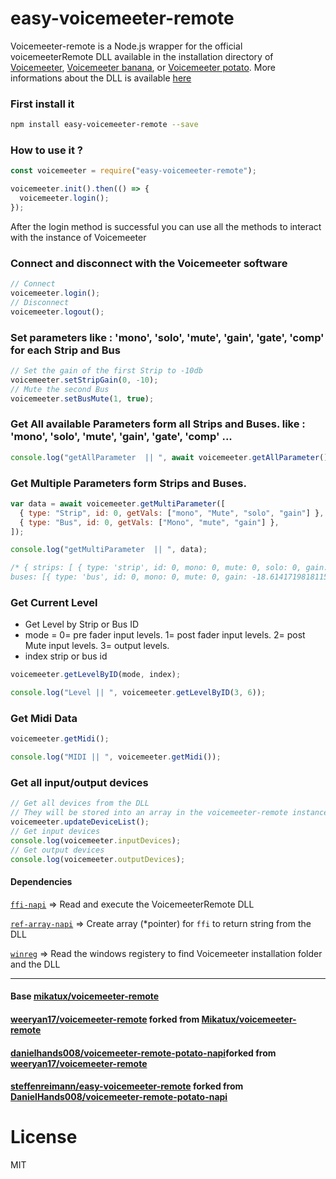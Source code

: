 # easy-voicemeeter-remote

Voicemeeter-remote is a Node.js wrapper for the official voicemeeterRemote DLL available in the installation directory of [Voicemeeter][voicemeeter], [Voicemeeter banana][voicemeeter-banana], or [Voicemeeter potato][voicemeeter-potato]. More informations about the DLL is available [here](https://forum.vb-audio.com/viewtopic.php?f=8&t=346)

### First install it

```sh
npm install easy-voicemeeter-remote --save
```

### How to use it ?

```js
const voicemeeter = require("easy-voicemeeter-remote");

voicemeeter.init().then(() => {
  voicemeeter.login();
});
```

After the login method is successful you can use all the methods to interact with the instance of Voicemeeter

### Connect and disconnect with the Voicemeeter software

```js
// Connect
voicemeeter.login();
// Disconnect
voicemeeter.logout();
```

### Set parameters like : 'mono', 'solo', 'mute', 'gain', 'gate', 'comp' for each Strip and Bus

```js
// Set the gain of the first Strip to -10db
voicemeeter.setStripGain(0, -10);
// Mute the second Bus
voicemeeter.setBusMute(1, true);
```

### Get All available Parameters form all Strips and Buses. like : 'mono', 'solo', 'mute', 'gain', 'gate', 'comp' ...

```js
console.log("getAllParameter  || ", await voicemeeter.getAllParameter());
```

### Get Multiple Parameters form Strips and Buses.

```js
var data = await voicemeeter.getMultiParameter([
  { type: "Strip", id: 0, getVals: ["mono", "Mute", "solo", "gain"] },
  { type: "Bus", id: 0, getVals: ["Mono", "mute", "gain"] },
]);

console.log("getMultiParameter  || ", data);

/* { strips: [ { type: 'strip', id: 0, mono: 0, mute: 0, solo: 0, gain: -10 } ], 
buses: [{ type: 'bus', id: 0, mono: 0, mute: 0, gain: -18.614171981811523 }]} */
```

### Get Current Level

- Get Level by Strip or Bus ID
- mode = 0= pre fader input levels. 1= post fader input levels. 2= post Mute input levels. 3= output levels.
- index strip or bus id

```js
voicemeeter.getLevelByID(mode, index);

console.log("Level || ", voicemeeter.getLevelByID(3, 6));
```

### Get Midi Data

```js
voicemeeter.getMidi();

console.log("MIDI || ", voicemeeter.getMidi());
```

### Get all input/output devices

```js
// Get all devices from the DLL
// They will be stored into an array in the voicemeeter-remote instance
voicemeeter.updateDeviceList();
// Get input devices
console.log(voicemeeter.inputDevices);
// Get output devices
console.log(voicemeeter.outputDevices);
```

#### Dependencies

[`ffi-napi`][ffi] => Read and execute the VoicemeeterRemote DLL

[`ref-array-napi`][ref-array] => Create array (\*pointer) for `ffi` to return string from the DLL

[`winreg`][winreg] => Read the windows registery to find Voicemeeter installation folder and the DLL

---

#### Base [mikatux/voicemeeter-remote](https://github.com/Mikatux/voicemeeter-remote)

#### [weeryan17/voicemeeter-remote](https://github.com/weeryan17/voicemeeter-remote) forked from [Mikatux/voicemeeter-remote](https://github.com/Mikatux/voicemeeter-remote)

#### [danielhands008/voicemeeter-remote-potato-napi](https://github.com/DanielHands008/voicemeeter-remote-potato-napi)forked from [weeryan17/voicemeeter-remote](https://github.com/weeryan17/voicemeeter-remote)

#### [steffenreimann/easy-voicemeeter-remote](https://github.com/steffenreimann/easy-voicemeeter-remote) forked from [DanielHands008/voicemeeter-remote-potato-napi](https://github.com/DanielHands008/voicemeeter-remote-potato-napi)

# License

MIT

[voicemeeter]: https://www.vb-audio.com/Voicemeeter/index.htm
[voicemeeter-banana]: https://www.vb-audio.com/Voicemeeter/banana.htm
[voicemeeter-potato]: https://www.vb-audio.com/Voicemeeter/potato.htm
[voicemeeter-api]: https://github.com/Mikatux/voicemeeter-api
[ffi]: https://www.npmjs.com/package/ffi-napi
[ref-array]: https://www.npmjs.com/package/ref-array
[winreg]: https://www.npmjs.com/package/winreg
